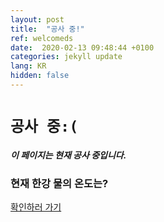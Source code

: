 ```yaml
---
layout: post
title:  "공사 중!"
ref: welcomeds
date:  2020-02-13 09:48:44 +0100
categories: jekyll update
lang: KR
hidden: false
---
```


# `공사 중:(`
##### 이 페이지는 현재 공사 중입니다.

### 현재 한강 물의 온도는?
[확인하러 가기](https://hyeondnl.github.io/hangang)

